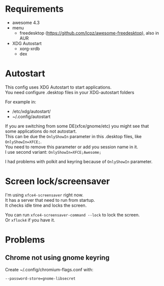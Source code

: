 # Requirements

- awesome 4.3
- menu 
  - freedesktop (https://github.com/lcpz/awesome-freedesktop), also in AUR
- XDG Autostart
  - xorg-xrdb
  - dex

# Autostart

This config uses XDG Autostart to start applications.  
You need configure .desktop files in your XDG-autostart folders

For example in:
- /etc/xdg/autostart/
- ~/.config/autostart

If you are switching from some DE(xfce/gnome/etc) you might see that some applications do not autostart.  
This can be due the `OnlyShowIn` parameter in this .desktop files, like `OnlyShowIn=XFCE;`.  
You need to remove this parameter or add you session name in it.  
I use second variant: `OnlyShowIn=XFCE;Awesome;`

I had problems with polkit and keyring because of `OnlyShowIn` parameter.

# Screen lock/screensaver

I'm using `xfce4-screensaver` right now.  
It has a server that need to run from startup.  
It checks idle time and locks the screen.  

You can run `xfce4-screensaver-command --lock` to lock the screen.  
Or `xflock4` if you have it.

# Problems

## Chrome not using gnome keyring

Create ~/.config/chromium-flags.conf
with: 
```
--password-store=gnome-libsecret
```
